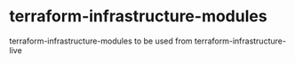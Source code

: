 # terraform-infrastructure-modules
terraform-infrastructure-modules to be used from terraform-infrastructure-live
